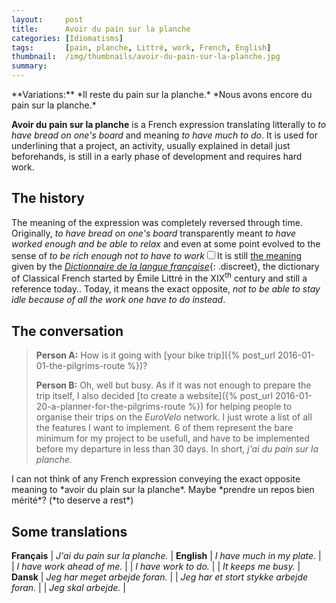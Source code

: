 ```yaml
---
layout:     post
title:      Avoir du pain sur la planche
categories: [Idiomatisms]
tags:       [pain, planche, Littré, work, French, English]
thumbnail:  /img/thumbnails/avoir-du-pain-sur-la-planche.jpg
summary:    
---
```


<aside>
  <p class='remark' markdown='1'>**Variations:** *Il reste du pain sur la planche.* *Nous avons encore du pain sur la planche.*</p>
</aside>

**Avoir du pain sur la planche** is a French expression translating litterally to *to have bread on one's board* and meaning *to have much to do*. It is used for underlining that a project, an activity, usually explained in detail just beforehands, is still in a early phase of development and requires hard work.

## The history

The meaning of the expression was completely reversed through time. Originally, *to have bread on one's board* transparently meant *to have worked enough and be able to relax* and even at some point evolved to the sense of *to be rich enough not to have to work*<label for="sn-littre" class="sidenote-number"></label><input type="checkbox" id="sn-littre"/><span class='sidenote'>It is still [the meaning](http://www.littre.org/definition/pain#var4) given by the [*Dictionnaire de la langue française*](https://fr.wikipedia.org/wiki/Dictionnaire_de_la_langue_fran%C3%A7aise){: .discreet}, the dictionary of Classical French started by Émile Littré in the XIX<sup>th</sup> century and still a reference today.</span>. Today, it means the exact opposite, *not to be able to stay idle because of all the work one have to do instead*.

## The conversation

> **Person A:** How is it going with [your bike trip]({% post_url 2016-01-01-the-pilgrims-route %})?
> 
> **Person B:** Oh, well but busy. As if it was not enough to prepare the trip itself, I also decided [to create a website]({% post_url 2016-01-20-a-planner-for-the-pilgrims-route %}) for helping people to organise their trips on the *EuroVelo* network. I just wrote a list of all the features I want to implement. 6 of them represent the bare minimum for my project to be usefull, and have to be implemented before my departure in less than 30 days. In short, *j'ai du pain sur la planche.*

<aside>
  <p class='remark' markdown='1'>I can not think of any French expression conveying the exact opposite meaning to *avoir du plain sur la planche*. Maybe *prendre un repos bien mérité*? (*to deserve a rest*)</p>
</aside>

## Some translations

<div markdown='1'>

**Français** | *J'ai du pain sur la planche.* |
**English**  | *I have much in my plate.*     |
             | *I have work ahead of me.*     |
             | *I have work to do.*           |
             | *It keeps me busy.*            |
**Dansk**    | *Jeg har meget arbejde foran.* |
             | *Jeg har et stort stykke arbejde foran.* |
             | *Jeg skal arbejde.*            |

</div>